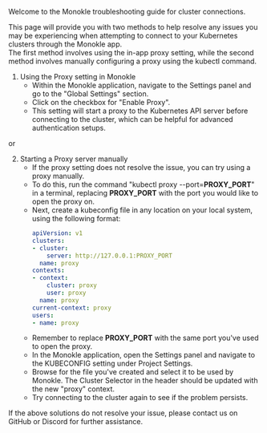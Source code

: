 Welcome to the Monokle troubleshooting guide for cluster connections. 

This page will provide you with two methods to help resolve any issues you may be experiencing when attempting to connect to your Kubernetes clusters through the Monokle app.  
The first method involves using the in-app proxy setting, while the second method involves manually configuring a proxy using the kubectl command.  

1. Using the Proxy setting in Monokle 
    - Within the Monokle application, navigate to the Settings panel and go to the "Global Settings" section. 
    - Click on the checkbox for "Enable Proxy". 
    - This setting will start a proxy to the Kubernetes API server before connecting to the cluster, which can be helpful for advanced authentication setups.

or 

2. Starting a Proxy server manually
    - If the proxy setting does not resolve the issue, you can try using a proxy manually. 
    - To do this, run the command "kubectl proxy --port=**PROXY_PORT**" in a terminal, replacing **PROXY_PORT** with the port you would like to open the proxy on. 
    - Next, create a kubeconfig file in any location on your local system, using the following format:
      ```yaml
      apiVersion: v1
      clusters:
      - cluster:
          server: http://127.0.0.1:PROXY_PORT
        name: proxy
      contexts:
      - context:
          cluster: proxy
          user: proxy
        name: proxy
      current-context: proxy
      users:
      - name: proxy
      ```
    - Remember to replace **PROXY_PORT** with the same port you've used to open the proxy.
    - In the Monokle application, open the Settings panel and navigate to the KUBECONFIG setting under Project Settings.
    - Browse for the file you've created and select it to be used by Monokle. The Cluster Selector in the header should be updated with the new "proxy" context. 
    - Try connecting to the cluster again to see if the problem persists.


If the above solutions do not resolve your issue, please contact us on GitHub or Discord for further assistance.
